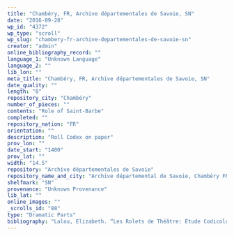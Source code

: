 ```yaml
---
title: "Chambéry, FR, Archive départementales de Savoie, SN"
date: "2016-09-28"
wp_id: "4372"
wp_type: "scroll"
wp_slug: "chambery-fr-archive-departementales-de-savoie-sn"
creator: "admin"
online_bibliography_record: ""
language_1: "Unknown Language"
language_2: ""
lib_lon: ""
meta_title: "Chambéry, FR, Archive départementales de Savoie, SN"
date_quality: ""
length: "8"
repository_city: "Chambéry"
number_of_pieces: ""
contents: "Role of Saint-Barbe"
completed: ""
repository_nation: "FR"
orientation: ""
description: "Roll Codex on paper"
prov_lon: ""
date_start: "1400"
prov_lat: ""
width: "14.5"
repository: "Archive départementales de Savoie"
repository_name_and_city: "Archive départemental de Savoie, Chambéry FR"
shelfmark: "SN"
provenance: "Unknown Provenance"
lib_lat: ""
online_images: ""
_scrolls_id: "88"
type: "Dramatic Parts"
bibliography: "Lalou, Elizabeth. “Les Rolets de Théâtre: Étude Codicologique.” In Actes Du 115e Congrès National Des Sociétés Savantes, Avignon, 1990, 51–71. Paris: Editions du CTHS, 1991."
---
```



